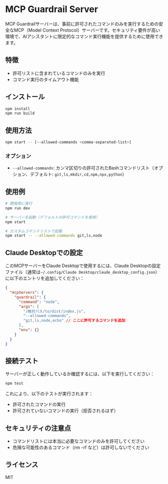 # MCP Guardrail Server

MCP Guardrailサーバーは、事前に許可されたコマンドのみを実行するための安全なMCP（Model Context Protocol）サーバーです。セキュリティ要件が高い環境で、AIアシスタントに限定的なコマンド実行機能を提供するために使用できます。

## 特徴

- 許可リストに含まれているコマンドのみを実行
- コマンド実行のタイムアウト機能

## インストール

```bash
npm install
npm run build
```

## 使用方法

```bash
npm start -- [--allowed-commands <comma-separated-list>]
```

### オプション

- `--allowed-commands`: カンマ区切りの許可されたBashコマンドリスト（オプション、デフォルト: `git,ls,mkdir,cd,npm,npx,python`）

## 使用例

```bash
# 開発用に実行
npm run dev

# サーバーを起動（デフォルトの許可コマンドを使用）
npm start

# カスタムコマンドリストで起動
npm start -- --allowed-commands git,ls,node
```

## Claude Desktopでの設定

このMCPサーバーをClaude Desktopで使用するには、Claude Desktopの設定ファイル（通常は`~/.config/Claude Desktop/claude_desktop_config.json`）に以下のエントリを追加してください：

```json
{
  "mcpServers": {
    "guardrail": {
      "command": "node",
      "args": [
        "/絶対パス/to/dist/index.js",
        "--allowed-commands",
        "git,ls,node,echo" // ここに許可するコマンドを追加
      ],
      "env": {}
    }
  }
}
```

## 接続テスト

サーバーが正しく動作しているか確認するには、以下を実行してください：

```bash
npm test
```

これにより、以下のテストが実行されます：

- 許可されたコマンドの実行
- 許可されていないコマンドの実行（拒否されるはず）

## セキュリティの注意点

- コマンドリストには本当に必要なコマンドのみを許可してください
- 危険な可能性のあるコマンド（rm -rf など）は許可しないでください

## ライセンス

MIT
